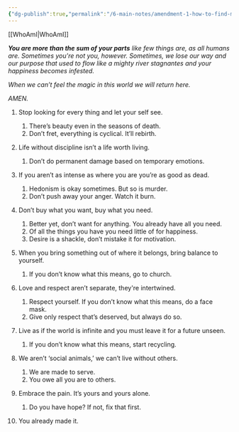 ```yaml
---
{"dg-publish":true,"permalink":"/6-main-notes/amendment-1-how-to-find-magic/"}
---
```


[[WhoAmI\|WhoAmI]]


***You are more than the sum of your parts** like few things are, as all humans are. Sometimes you're not you, however. Sometimes, we lose our way and our purpose that used to flow like a mighty river stagnantes and your happiness becomes infested.* 

*When we can’t feel the magic in this world we will return here.*

*AMEN.*

1. Stop looking for every thing and let your self see.   
   1. There’s beauty even in the seasons of death.  
   2. Don’t fret, everything is cyclical. It’ll rebirth.

2. Life without discipline isn’t a life worth living.  
   1. Don’t do permanent damage based on temporary emotions.

3. If you aren’t as intense as where you are you’re as good as dead.  
   1. Hedonism is okay sometimes. But so is murder.   
   2. Don’t push away your anger. Watch it burn.

4. Don’t buy what you want, buy what you need.  
   1. Better yet, don’t want for anything. You already have all you need.  
   2. Of all the things you have you need little of for happiness.   
   3. Desire is a shackle, don’t mistake it for motivation.

5. When you bring something out of where it belongs, bring balance to yourself.  
   1. If you don’t know what this means, go to church.

6. Love and respect aren’t separate, they're intertwined.   
   1. Respect yourself. If you don’t know what this means, do a face mask.  
   2. Give only respect that’s deserved, but always do so.

7. Live as if the world is infinite and you must leave it for a future unseen.   
   1. If you don’t know what this means, start recycling. 

8. We aren’t ‘social animals,’ we can’t live without others.   
   1. We are made to serve.  
   2. You owe all you are to others.

9. Embrace the pain. It’s yours and yours alone.  
   1. Do you have hope? If not, fix that first.

10. You already made it.

